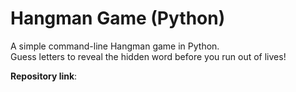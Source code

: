 # Hangman Game (Python)

A simple command-line Hangman game in Python.  
Guess letters to reveal the hidden word before you run out of lives!

**Repository link**:
